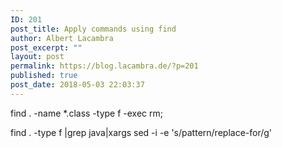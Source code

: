 ```yaml
---
ID: 201
post_title: Apply commands using find
author: Albert Lacambra
post_excerpt: ""
layout: post
permalink: https://blog.lacambra.de/?p=201
published: true
post_date: 2018-05-03 22:03:37
---
```

find . -name *.class -type f -exec rm;

find . -type f |grep java|xargs sed -i -e 's/pattern/replace-for/g'